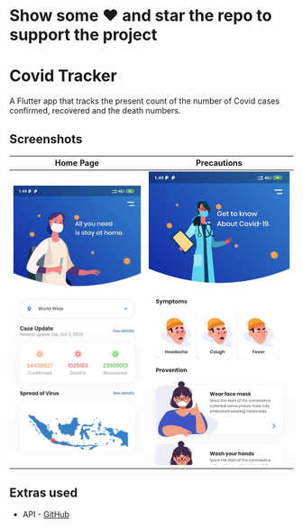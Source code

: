 # Show some ❤️ and star the repo to support the project
# Covid Tracker

A Flutter app that tracks the present count of the number of Covid cases confirmed, recovered and the death numbers. 

## Screenshots
Home Page | Precautions
------------ | -------------
 ![](assets/ss1.jpg) | ![](assets/ss2.jpg)
  
## Extras used
 * API - [GitHub](http://github.com)
  






